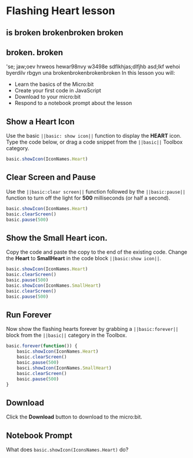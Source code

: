 # Flashing Heart lesson 
## is broken brokenbroken broken



## broken. broken



'se; jaw;oev hrweos hewar98nvy w3498e
sdflkhjas;dlfjhb asd;lkf wehoi byerdilv rbgyn una
brokenbrokenbrokenbroken
In this lesson you will:
* Learn the basics of the Micro:bit
* Create your first code in JavaScript 
* Download to your micro:bit 
* Respond to  a notebook prompt about the lesson

## Show a Heart Icon 

Use the basic ``||basic: show icon||`` function to display the **HEART** 
icon. Type the code below, or drag a code snippet from the ``||basic||`` 
Toolbox category.

```typescript
basic.showIcon(IconNames.Heart)
```

## Clear Screen and Pause

Use the ``||basic:clear screen||`` function followed by the ``||basic:pause||`` 
function to turn off the light for **500** milliseconds (or half a second).

```typescript
basic.showIcon(IconNames.Heart)
basic.clearScreen()
basic.pause(500)
```

## Show the Small Heart icon.
Copy the code and paste the copy to the end of the existing code.
Change the **Heart** to **SmallHeart** in the code block
``||basic:show icon||``.

```typescript
basic.showIcon(IconNames.Heart)
basic.clearScreen()
basic.pause(500)
basic.showIcon(IconNames.SmallHeart)
basic.clearScreen()
basic.pause(500)
```

## Run Forever 

Now show the flashing hearts forever by grabbing a 
``||basic:forever||`` block from the ``||basic||`` category 
in the Toolbox.

```typescript
basic.forever(function()) {
    basic.showIcon(IconNames.Heart)
    basic.clearScreen()
    basic.pause(500)
    basci.showIcon(IconNames.SmallHeart)
    basic.clearScreen()
    basic.pause(500)
}
```

## Download
Click the **Download**  button to download to the micro:bit.

## Notebook Prompt
What does ```basic.showIcon(IconsNames.Heart)``` do?
